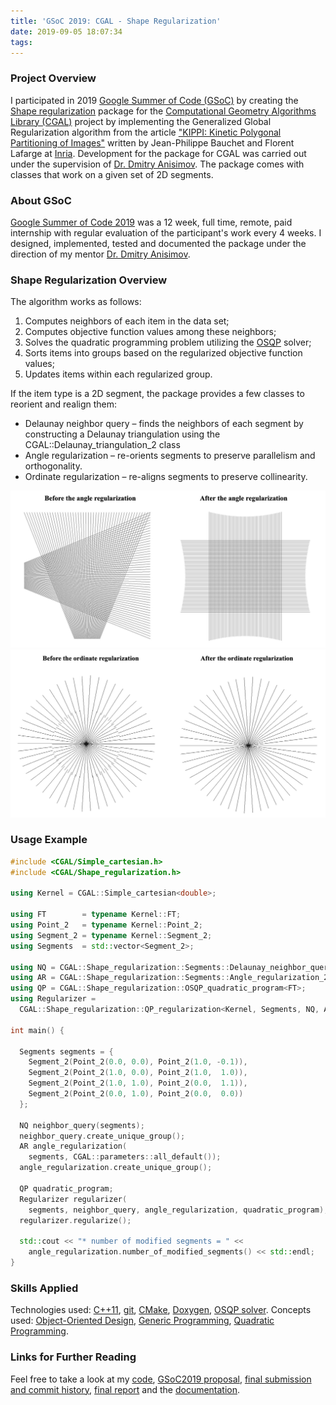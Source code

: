 ```yaml
---
title: 'GSoC 2019: CGAL - Shape Regularization'
date: 2019-09-05 18:07:34
tags:
---
```

### Project Overview
I participated in 2019 [Google Summer of Code (GSoC)](https://summerofcode.withgoogle.com/) by creating the [Shape regularization](https://cgal.geometryfactory.com/~danston/Shape_regularization/index.html) package for the [Computational Geometry Algorithms Library (CGAL)](https://www.cgal.org/) project by implementing the Generalized Global Regularization algorithm from the article ["KIPPI: Kinetic Polygonal Partitioning of Images"](https://hal.inria.fr/hal-01740958/file/kippi.pdf) written by Jean-Philippe Bauchet and Florent Lafarge at [Inria](https://www.inria.fr/en). Development for the package for CGAL was carried out under the supervision of [Dr. Dmitry Anisimov](https://www.anisimovdmitry.com/). The package comes with classes that work on a given set of 2D segments.

### About GSoC
[Google Summer of Code 2019](https://summerofcode.withgoogle.com/) was a 12 week, full time, remote, paid internship with regular evaluation of the participant's work every 4 weeks. I designed, implemented, tested and documented the package under the direction of my mentor [Dr. Dmitry Anisimov](https://www.anisimovdmitry.com/). 


### Shape Regularization Overview
The algorithm works as follows:

1. Computes neighbors of each item in the data set;
2. Computes objective function values among these neighbors;
3. Solves the quadratic programming problem utilizing the [OSQP](https://osqp.org/docs/) solver;
4. Sorts items into groups based on the regularized objective function values;
5. Updates items within each regularized group.

If the item type is a 2D segment, the package provides a few classes to reorient and realign them:
* Delaunay neighbor query – finds the neighbors of each segment by constructing a Delaunay triangulation using the CGAL::Delaunay_triangulation_2 class
* Angle regularization – re-orients segments to preserve parallelism and orthogonality.
* Ordinate regularization – re-aligns segments to preserve collinearity.

![](/images/angle_reg.png)
![](/images/ordinate_reg.png)

### Usage Example
``` C++
#include <CGAL/Simple_cartesian.h>
#include <CGAL/Shape_regularization.h>
 
using Kernel = CGAL::Simple_cartesian<double>;
 
using FT        = typename Kernel::FT;
using Point_2   = typename Kernel::Point_2;
using Segment_2 = typename Kernel::Segment_2;
using Segments  = std::vector<Segment_2>;
 
using NQ = CGAL::Shape_regularization::Segments::Delaunay_neighbor_query_2<Kernel, Segments>;
using AR = CGAL::Shape_regularization::Segments::Angle_regularization_2<Kernel, Segments>;
using QP = CGAL::Shape_regularization::OSQP_quadratic_program<FT>;
using Regularizer = 
  CGAL::Shape_regularization::QP_regularization<Kernel, Segments, NQ, AR, QP>;
 
int main() {
 
  Segments segments = {
    Segment_2(Point_2(0.0, 0.0), Point_2(1.0, -0.1)),
    Segment_2(Point_2(1.0, 0.0), Point_2(1.0,  1.0)),
    Segment_2(Point_2(1.0, 1.0), Point_2(0.0,  1.1)),
    Segment_2(Point_2(0.0, 1.0), Point_2(0.0,  0.0))
  };
 
  NQ neighbor_query(segments);
  neighbor_query.create_unique_group();
  AR angle_regularization(
    segments, CGAL::parameters::all_default());
  angle_regularization.create_unique_group();
  
  QP quadratic_program;
  Regularizer regularizer(
    segments, neighbor_query, angle_regularization, quadratic_program);
  regularizer.regularize();
 
  std::cout << "* number of modified segments = " << 
    angle_regularization.number_of_modified_segments() << std::endl;
}

```

### Skills Applied
Technologies used: [C++11](https://en.cppreference.com/w/cpp/11), [git](https://git-scm.com/), [CMake](https://cmake.org/), [Doxygen](http://www.doxygen.nl/), [OSQP solver](https://osqp.org/docs/).
Concepts used: [Object-Oriented Design](https://en.wikipedia.org/wiki/Object-oriented_design), [Generic Programming](https://en.wikipedia.org/wiki/Generic_programming), [Quadratic Programming](https://en.wikipedia.org/wiki/Quadratic_programming).

### Links for Further Reading
Feel free to take a look at my [code](https://github.com/CGAL/cgal-public-dev/tree/gsoc2019-Shape_regularization-sytov/Shape_regularization), [GSoC2019 proposal](https://summerofcode.withgoogle.com/archive/2019/projects/6276807777583104/), [final submission and commit history](https://github.com/CGAL/cgal/issues/4170), [final report](https://docs.google.com/document/d/17Wvyb1ZiP8J-myLg9d0d7_X83xvxLeOOG13WVJyYwNM/edit) and the [documentation](https://cgal.geometryfactory.com/~danston/Shape_regularization/index.html).
